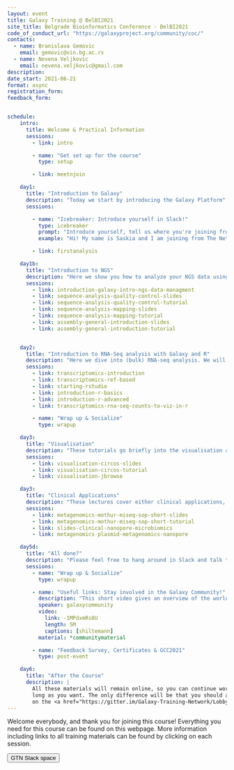 ```yaml
---
layout: event
title: Galaxy Training @ BelBI2021
site_title: Belgrade Bioinformatics Conference - BelBI2021
code_of_conduct_url: "https://galaxyproject.org/community/coc/"
contacts:
  - name: Branislava Gemovic
    email: gemovic@vin.bg.ac.rs
  - name: Nevena Veljkovic
    email: nevena.veljkovic@gmail.com
description:
date_start: 2021-06-21
format: async
registration_form:
feedback_form:


schedule:
    intro:
      title: Welcome & Practical Information
      sessions:
        - link: intro

        - name: "Get set up for the course"
          type: setup

        - link: meetnjoin

    day1:
      title: "Introduction to Galaxy"
      description: "Today we start by introducing the Galaxy Platform"
      sessions:

        - name: "Icebreaker: Introduce yourself in Slack!"
          type: icebreaker
          prompt: "Introduce yourself, tell us where you're joining from, and one thing about your surroundings (e.g. it's snowing outside, there's a squirrel on my porch, my cat is on my keyboard)"
          example: "Hi! My name is Saskia and I am joining from The Netherlands, I am currently in my hammock enjoying the sun."

        - link: firstanalysis

    day1b:
      title: "Introduction to NGS"
      description: "Here we show you how to analyze your NGS data using Galaxy."
      sessions:
        - link: introduction-galaxy-intro-ngs-data-managment
        - link: sequence-analysis-quality-control-slides
        - link: sequence-analysis-quality-control-tutorial
        - link: sequence-analysis-mapping-slides
        - link: sequence-analysis-mapping-tutorial
        - link: assembly-general-introduction-slides
        - link: assembly-general-introduction-tutorial


    day2:
      title: "Introduction to RNA-Seq analysis with Galaxy and R"
      description: "Here we dive into (bulk) RNA-seq analysis. We will walk you through an end-to-end analysis and Galaxy, and show you how to perform downstream analysis on the results using Rstudio in Galaxy."
      sessions:
        - link: transcriptomics-introduction
        - link: transcriptomics-ref-based
        - link: starting-rstudio
        - link: introduction-r-basics
        - link: introduction-r-advanced
        - link: transcriptomics-rna-seq-counts-to-viz-in-r

        - name: "Wrap up & Socialize"
          type: wrapup

    day3:
      title: "Visualisation"
      description: "These tutorials go briefly into the visualisation aspect of Galaxy and how to use that in your workflows"
      sessions:
        - link: visualisation-circos-slides
        - link: visualisation-circos-tutorial
        - link: visualisation-jbrowse

    day3:
      title: "Clinical Applications"
      description: "These lectures cover either clinical applications, or tools which are commonly used in clinical settings."
      sessions:
        - link: metagenomics-mothur-miseq-sop-short-slides
        - link: metagenomics-mothur-miseq-sop-short-tutorial
        - link: slides-clinical-nanopore-microbiomics
        - link: metagenomics-plasmid-metagenomics-nanopore

    day5d:
      title: "All done?"
      description: "Please feel free to hang around in Slack and talk to us and the rest of the Galaxy community! Thanks for joining!!"
      sessions:
        - name: "Wrap up & Socialize"
          type: wrapup

        - name: "Useful links: Stay involved in the Galaxy Community!"
          description: "This short video gives an overview of the worldwide Galaxy community, and different ways you can get involved!"
          speaker: galaxycommunity
          video:
            link: -1MPdxmRs8U
            length: 5M
            captions: [shiltemann]
          material: *communitymaterial

        - name: "Feedback Survey, Certificates & GCC2021"
          type: post-event

    day6:
      title: "After the Course"
      description: |
        All these materials will remain online, so you can continue working on them for as
        long as you want. The only difference will be that you should ask your questions
        on the <a href="https://gitter.im/Galaxy-Training-Network/Lobby">GTN Gitter channel</a>, instead of Slack.
---
```


Welcome everybody, and thank you for joining this course! Everything you need for this course can be found on this webpage. More information including links to all training materials can be found by clicking on each session.

<a href="{{ site.support.join_link }}"><button type="button" class="btn btn-info btn-lg">GTN Slack space</button></a>
